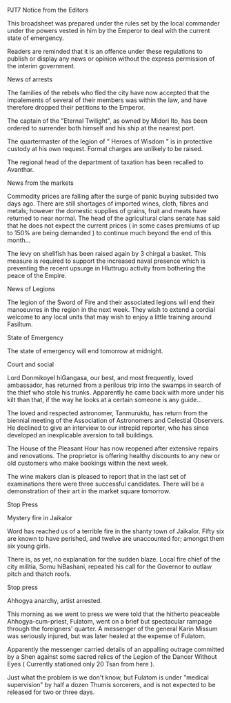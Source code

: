 PJT7
Notice from the Editors

This broadsheet was prepared under the rules set by the local commander under the powers vested in him by the Emperor to deal with the current state of emergency.

Readers are reminded that it is an offence under these regulations to publish or display any news or opinion without the express permission of the interim government.

News of arrests

The families of the rebels who fled the city have now accepted that the impalements of several of their members was within the law, and have therefore dropped their petitions to the Emperor.

The captain of the "Eternal Twilight", as owned by Midori Ito, has been ordered to surrender both himself and his ship at the nearest port.

The quartermaster of the legion of " Heroes of Wisdom " is in protective custody at his own request. Formal charges are unlikely to be raised.

The regional head of the department of taxation has been recalled to Avanthar.

News from the markets

Commodity prices are falling after the surge of panic buying subsided two days ago. There are still shortages of imported wines, cloth, fibres and metals; however the domestic supplies of grains, fruit and meats have returned to near normal. The head of the agricultural clans senate has said that he does not expect the current prices ( in some cases premiums of up to 150% are being demanded ) to continue much beyond the end of this month...

The levy on shellfish has been raised again by 3 chirgal a basket. This measure is required to support the increased naval presence which is preventing the recent upsurge in Hluttrugu activity from bothering the peace of the Empire.

News of Legions

The legion of the Sword of Fire and their associated legions will end their manoeuvres in the region in the next week. They wish to extend a cordial welcome to any local units that may wish to enjoy a little training around Fasiltum.

State of Emergency

The state of emergency will end tomorrow at midnight.

Court and social

Lord Donmikoyel hiGangasa, our best, and most frequently, loved ambassador, has returned from a perilous trip into the swamps in search of the thief who stole his trunks. Apparently he came back with more under his kilt than that, if the way he looks at a certain someone is any guide...

The loved and respected astronomer, Tanmuruktu, has return from the biennial meeting of the Association of Astronomers and Celestial Observers. He declined to give an interview to our intrepid reporter, who has since developed an inexplicable aversion to tall buildings.

The House of the Pleasant Hour has now reopened after extensive repairs and renovations. The proprietor is offering healthy discounts to any new or old customers who make bookings within the next week.

The wine makers clan is pleased to report that in the last set of examinations there were three successful candidates. There will be a demonstration of their art in the market square tomorrow.

Stop Press

Mystery fire in Jaikalor

Word has reached us of a terrible fire in the shanty town of Jaikalor. Fifty six are known to have perished, and twelve are unaccounted for; amongst them six young girls.

There is, as yet, no explanation for the sudden blaze. Local fire chief of the city militia, Somu hiBashani, repeated his call for the Governor to outlaw pitch and thatch roofs.

Stop press

Ahhogya anarchy, artist arrested.

This morning as we went to press we were told that the hitherto peaceable Ahhogya-cum-priest, Fulatom, went on a brief but spectacular rampage through the foreigners' quarter. A messenger of the general Karin Missum was seriously injured, but was later healed at the expense of Fulatom.

Apparently the messenger carried details of an appalling outrage committed by a Shen against some sacred relics of the Legion of the Dancer Without Eyes ( Currently stationed only 20 Tsan from here ).

Just what the problem is we don't know, but Fulatom is under "medical supervision" by half a dozen Thumis sorcerers, and is not expected to be released for two or three days.